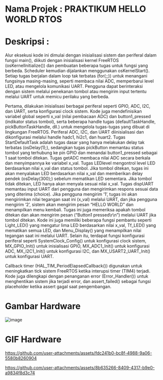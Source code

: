 # Nama Projek : PRAKTIKUM HELLO WORLD RTOS
# Deskripsi :
Alur eksekusi kode ini dimulai dengan inisialisasi sistem dan periferal dalam fungsi main(), diikuti dengan inisialisasi kernel FreeRTOS (osKernelInitialize()) dan pembuatan beberapa tugas untuk fungsi yang berbeda. 
Scheduler kemudian dijalankan menggunakan osKernelStart(). 
Setiap tugas berjalan dalam loop tak terbatas (for(;;)) untuk menangani fungsinya masing-masing, seperti membaca nilai ADC, memperbarui level LED, atau mengelola komunikasi UART. Pengguna dapat berinteraksi dengan sistem melalui penekanan tombol atau mengirim input tertentu melalui UART untuk memicu perilaku yang berbeda. 

  Pertama, dilakukan inisialisasi berbagai periferal seperti GPIO, ADC, I2C, dan UART, serta konfigurasi clock sistem. Kode juga mendefinisikan variabel global seperti x_val (nilai pembacaan ADC) dan button1_pressed (indikator status tombol), serta beberapa handle tugas (defaultTaskHandle, pickButtonTaskHandle, dll.) untuk mengelola tugas-tugas yang dibuat di lingkungan FreeRTOS. Periferal ADC, I2C, dan UART diinisialisasi dan dikonfigurasi melalui handle hadc1, hi2c1, dan huart2.
  Tugas StartDefaultTask adalah tugas dasar yang hanya melakukan delay tak terbatas (osDelay(1);), sedangkan tugas pickButton memantau status tombol yang terhubung ke pin GPIO dan menandai button1_pressed sebagai 1 saat tombol ditekan. Tugas getADC membaca nilai ADC secara berkala dan menyimpannya ke variabel x_val. Tugas LEDlevel mengontrol level LED berdasarkan nilai x_val dan status tombol. Jika tombol ditekan, tugas ini akan menyalakan LED berdasarkan nilai x_val dan memberikan delay pendek (osDelay(300);) sebelum mematikan LED sementara. Jika tombol tidak ditekan, LED hanya akan menyala sesuai nilai x_val.
 Tugas dispUART memantau input UART dari pengguna dan mengirimkan respons sesuai data yang diterima (choice). Jika pengguna mengirim ‘1’, tugas ini akan mengirimkan nilai tegangan saat ini (x_val) melalui UART, dan jika pengguna mengirim ‘2’, sistem akan mengirim pesan “HELLO WORLD” dan menampilkan menu kembali. Tugas ini juga memeriksa apakah tombol ditekan dan akan mengirim pesan (“Button1 pressed\r\n”) melalui UART jika tombol ditekan.
 Kode ini juga memiliki beberapa fungsi pembantu seperti Light_LED() yang mengatur lima LED berdasarkan nilai x_val, Tf_LED() yang mematikan semua LED, dan Menu_Display() yang menampilkan nilai tegangan saat ini melalui UART. Selain itu, terdapat fungsi konfigurasi periferal seperti SystemClock_Config() untuk konfigurasi clock sistem, MX_GPIO_Init() untuk inisialisasi GPIO, MX_ADC1_Init() untuk konfigurasi ADC, MX_I2C1_Init() untuk konfigurasi I2C, dan MX_USART2_UART_Init() untuk konfigurasi UART.

Callback timer (HAL_TIM_PeriodElapsedCallback()) digunakan untuk meningkatkan tick sistem FreeRTOS ketika interupsi timer (TIM4) terjadi. Kode juga dilengkapi dengan penanganan error (Error_Handler()) untuk menghentikan sistem jika terjadi error, dan assert_failed() sebagai fungsi placeholder ketika assert gagal saat pengembangan.

# Gambar Hardware
![image](https://github.com/user-attachments/assets/1ec98083-0b04-4144-858b-adb18a42cd5c)

# GIF Hardware 
https://github.com/user-attachments/assets/fdc241b0-bc8f-4988-9a06-5580b8260904


https://github.com/user-attachments/assets/8b635266-8409-4317-b9e0-a9834f8d3c74



